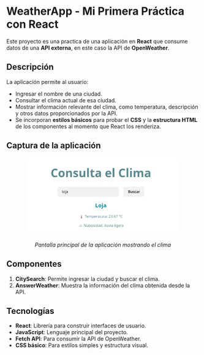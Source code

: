 # WeatherApp - Mi Primera Práctica con React

Este proyecto es una practica de una aplicación en **React** que consume datos de una **API externa**, en este caso la API de **OpenWeather**.

## Descripción

La aplicación permite al usuario:

- Ingresar el nombre de una ciudad.
- Consultar el clima actual de esa ciudad.
- Mostrar información relevante del clima, como temperatura, descripción y otros datos proporcionados por la API.
- Se incorporan **estilos básicos** para probar el **CSS** y la **estructura HTML** de los componentes al momento que React los renderiza.

## Captura de la aplicación

<p align="center">
  <img src="./src/assets/consultaelclima.png" alt="WeatherApp" width="400">
</p>

<p align="center"><i>Pantalla principal de la aplicación mostrando el clima</i></p>


## Componentes

1. **CitySearch**: Permite ingresar la ciudad y buscar el clima.
2. **AnswerWeather**: Muestra la información del clima obtenida desde la API.

## Tecnologías

- **React**: Librería para construir interfaces de usuario.
- **JavaScript**: Lenguaje principal del proyecto.
- **Fetch API**: Para consumir la API de OpenWeather.
- **CSS básico**: Para estilos simples y estructura visual.
